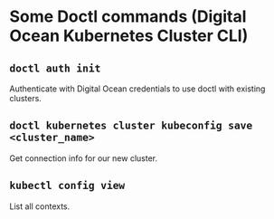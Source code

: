 # Some **Doctl** commands (Digital Ocean Kubernetes Cluster CLI)

## `doctl auth init`

Authenticate with Digital Ocean credentials to use doctl with existing clusters.

## `doctl kubernetes cluster kubeconfig save <cluster_name>`

Get connection info for our new cluster.

## `kubectl config view`

List all contexts.
